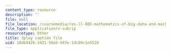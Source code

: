 ```yaml
---
content_type: resource
description: ''
file: null
file_location: /coursemedia/res-ll-005-mathematics-of-big-data-and-machine-learning-january-iap-2020/16db942b162156a9947e1dc09c1e552d_MTakzGAhYvo.vtt
file_type: application/x-subrip
resourcetype: Other
title: 3play caption file
uid: 16db942b-1621-56a9-947e-1dc09c1e552d
---
```

